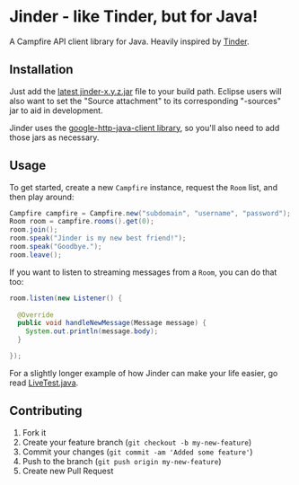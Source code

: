 # Jinder - like Tinder, but for Java!

A Campfire API client library for Java. Heavily inspired by [Tinder](https://github.com/collectiveidea/tinder).

## Installation

Just add the [latest jinder-x.y.z.jar](https://github.com/flintinatux/jinder/tree/master/gen) file to your build path. Eclipse users will also want to set the "Source attachment" to its corresponding "-sources" jar to aid in development. 

Jinder uses the [google-http-java-client library](https://code.google.com/p/google-http-java-client/), so you'll also need to add those jars as necessary.

## Usage

To get started, create a new `Campfire` instance, request the `Room` list, and then play around:

```java
Campfire campfire = Campfire.new("subdomain", "username", "password");
Room room = campfire.rooms().get(0);
room.join();
room.speak("Jinder is my new best friend!");
room.speak("Goodbye.");
room.leave();
```

If you want to listen to streaming messages from a `Room`, you can do that too:

```java
room.listen(new Listener() {
  
  @Override
  public void handleNewMessage(Message message) {
    System.out.println(message.body);
  }

});
```

For a slightly longer example of how Jinder can make your life easier, go read [LiveTest.java](https://github.com/flintinatux/jinder/blob/master/test/com/madhackerdesigns/jinder/LiveTest.java).

## Contributing

1. Fork it
2. Create your feature branch (`git checkout -b my-new-feature`)
3. Commit your changes (`git commit -am 'Added some feature'`)
4. Push to the branch (`git push origin my-new-feature`)
5. Create new Pull Request